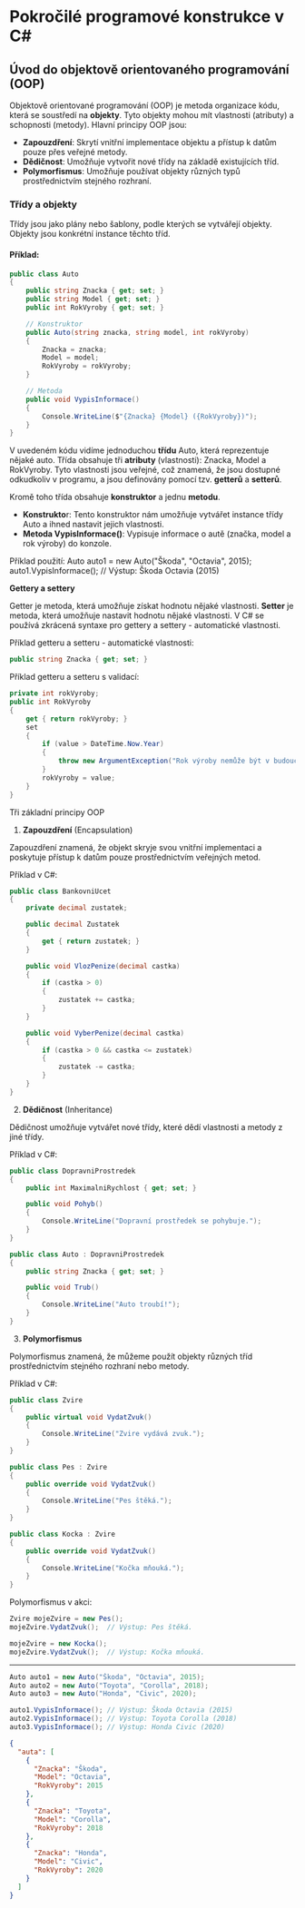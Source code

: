 # Pokročilé programové konstrukce v C#

## Úvod do objektově orientovaného programování (OOP)

Objektově orientované programování (OOP) je metoda organizace kódu, která se soustředí na **objekty**. Tyto objekty mohou mít vlastnosti (atributy) a schopnosti (metody). Hlavní principy OOP jsou:

- **Zapouzdření**: Skrytí vnitřní implementace objektu a přístup k datům pouze přes veřejné metody.
- **Dědičnost**: Umožňuje vytvořit nové třídy na základě existujících tříd.
- **Polymorfismus**: Umožňuje používat objekty různých typů prostřednictvím stejného rozhraní.

### Třídy a objekty

Třídy jsou jako plány nebo šablony, podle kterých se vytvářejí objekty. Objekty jsou konkrétní instance těchto tříd.

#### Příklad:

```csharp
public class Auto
{
    public string Znacka { get; set; }
    public string Model { get; set; }
    public int RokVyroby { get; set; }

    // Konstruktor
    public Auto(string znacka, string model, int rokVyroby)
    {
        Znacka = znacka;
        Model = model;
        RokVyroby = rokVyroby;
    }

    // Metoda
    public void VypisInformace()
    {
        Console.WriteLine($"{Znacka} {Model} ({RokVyroby})");
    }
}
```

V uvedeném kódu vidíme jednoduchou **třídu** Auto, která reprezentuje nějaké auto. Třída obsahuje tři **atributy** (vlastnosti): Znacka, Model a RokVyroby. Tyto vlastnosti jsou veřejné, což znamená, že jsou dostupné odkudkoliv v programu, a jsou definovány pomocí tzv. **getterů** a **setterů**.

Kromě toho třída obsahuje **konstruktor** a jednu **metodu**.

- **Konstrukto**r: Tento konstruktor nám umožňuje vytvářet instance třídy Auto a ihned nastavit jejich vlastnosti.
- **Metoda VypisInformace()**: Vypisuje informace o autě (značka, model a rok výroby) do konzole.

Příklad použití:
Auto auto1 = new Auto("Škoda", "Octavia", 2015);
auto1.VypisInformace(); // Výstup: Škoda Octavia (2015)

**Gettery a settery**

Getter je metoda, která umožňuje získat hodnotu nějaké vlastnosti. **Setter** je metoda, která umožňuje nastavit hodnotu nějaké vlastnosti. V C# se používá zkrácená syntaxe pro gettery a settery - automatické vlastnosti.

Příklad getteru a setteru - automatické vlastnosti:
```csharp
public string Znacka { get; set; }
```

Příklad getteru a setteru s validací:

```csharp
private int rokVyroby;
public int RokVyroby
{
    get { return rokVyroby; }
    set
    {
        if (value > DateTime.Now.Year)
        {
            throw new ArgumentException("Rok výroby nemůže být v budoucnosti.");
        }
        rokVyroby = value;
    }
}
```

Tři základní principy OOP

1. **Zapouzdření** (Encapsulation)

Zapouzdření znamená, že objekt skryje svou vnitřní implementaci a poskytuje přístup k datům pouze prostřednictvím veřejných metod.

Příklad v C#:

```csharp
public class BankovniUcet
{
    private decimal zustatek;

    public decimal Zustatek
    {
        get { return zustatek; }
    }

    public void VlozPenize(decimal castka)
    {
        if (castka > 0)
        {
            zustatek += castka;
        }
    }

    public void VyberPenize(decimal castka)
    {
        if (castka > 0 && castka <= zustatek)
        {
            zustatek -= castka;
        }
    }
}
```

2. **Dědičnost** (Inheritance)

Dědičnost umožňuje vytvářet nové třídy, které dědí vlastnosti a metody z jiné třídy.

Příklad v C#:

```csharp
public class DopravniProstredek
{
    public int MaximalniRychlost { get; set; }

    public void Pohyb()
    {
        Console.WriteLine("Dopravní prostředek se pohybuje.");
    }
}

public class Auto : DopravniProstredek
{
    public string Znacka { get; set; }

    public void Trub()
    {
        Console.WriteLine("Auto troubí!");
    }
}
```

3. **Polymorfismus**

Polymorfismus znamená, že můžeme použít objekty různých tříd prostřednictvím stejného rozhraní nebo metody.

Příklad v C#:

```csharp
public class Zvire
{
    public virtual void VydatZvuk()
    {
        Console.WriteLine("Zvire vydává zvuk.");
    }
}

public class Pes : Zvire
{
    public override void VydatZvuk()
    {
        Console.WriteLine("Pes štěká.");
    }
}

public class Kocka : Zvire
{
    public override void VydatZvuk()
    {
        Console.WriteLine("Kočka mňouká.");
    }
}
```

Polymorfismus v akci:
```csharp
Zvire mojeZvire = new Pes();
mojeZvire.VydatZvuk();  // Výstup: Pes štěká.

mojeZvire = new Kocka();
mojeZvire.VydatZvuk();  // Výstup: Kočka mňouká.
```

---

```csharp
Auto auto1 = new Auto("Škoda", "Octavia", 2015);
Auto auto2 = new Auto("Toyota", "Corolla", 2018);
Auto auto3 = new Auto("Honda", "Civic", 2020);

auto1.VypisInformace(); // Výstup: Škoda Octavia (2015)
auto2.VypisInformace(); // Výstup: Toyota Corolla (2018)
auto3.VypisInformace(); // Výstup: Honda Civic (2020)
```

```json
{
  "auta": [
    {
      "Znacka": "Škoda",
      "Model": "Octavia",
      "RokVyroby": 2015
    },
    {
      "Znacka": "Toyota",
      "Model": "Corolla",
      "RokVyroby": 2018
    },
    {
      "Znacka": "Honda",
      "Model": "Civic",
      "RokVyroby": 2020
    }
  ]
}
```
